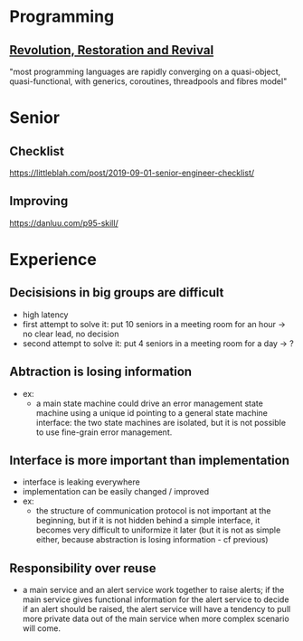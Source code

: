 # Programming
## [Revolution, Restoration and Revival](https://accu.org/var/uploads/journals/Overload148.pdf#page=4)
"most programming languages are rapidly converging on a quasi-object, quasi-functional, with generics, coroutines, threadpools and fibres model"
# Senior
## Checklist
https://littleblah.com/post/2019-09-01-senior-engineer-checklist/
## Improving
https://danluu.com/p95-skill/
# Experience
## Decisisions in big groups are difficult
* high latency
* first attempt to solve it: put 10 seniors in a meeting room for an hour -> no clear lead, no decision
* second attempt to solve it: put 4 seniors in a meeting room for a day -> ?
## Abtraction is losing information
* ex:
  * a main state machine could drive an error management state machine using a unique id pointing to a general state machine interface: the two state machines are isolated, but it is not possible to use fine-grain error management.
## Interface is more important than implementation
* interface is leaking everywhere
* implementation can be easily changed / improved
* ex:
  * the structure of communication protocol is not important at the beginning, but if it is not hidden behind a simple interface, it becomes very difficult to uniformize it later (but it is not as simple either, because abstraction is losing information - cf previous)
## Responsibility over reuse
* a main service and an alert service work together to raise alerts; if the main service gives functional information for the alert service to decide if an alert should be raised, the alert service will have a tendency to pull more private data out of the main service when more complex scenario will come.
